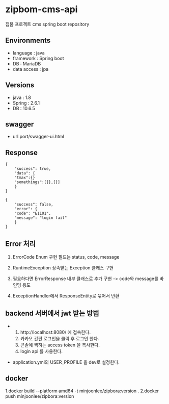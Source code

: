 # zipbom-cms-api

집봄 프로젝트 cms spring boot repository

## Environments

- language : java
- framework : Spring boot
- DB : MariaDB
- data access : jpa

## Versions

- java : 1.8
- Spring : 2.6.1
- DB : 10.6.5

## swagger

- url:port/swagger-ui.html

## Response
```
{
    "success": true,
    "data": {
    "tmax":{}
    "somethings":[{},{}]
    } 
} 

{
    "success": false,
    "error": {
    "code": "E1101",
    "message": "login fail"
    } 
}
```

## Error 처리

1. ErrorCode Enum 구현 필드는 status, code, message

2. RuntimeException 상속받는 Exception 클래스 구현

3. 필요하다면 ErrorResponse 내부 클래스로 추가 구현 -> code와 message를 바인딩 용도

4. ExceptionHandler에서 ResponseEntity로 묶어서 반환

## backend 서버에서 jwt 받는 방법

- 
    1. http://localhost:8080/ 에 접속한다.
    2. 카카오 간편 로그인을 클릭 후 로그인 한다.
    3. 콘솔에 찍히는 access token 을 복사한다.
    4. login api 를 사용한다.
  

- application.yml의 USER_PROFILE 을 dev로 설정한다.

## docker
1.docker build --platform amd64 -t minjoonlee/zipbora:version .
2.docker push minjoonlee/zipbora:version